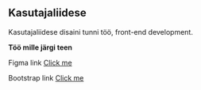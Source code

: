 ## Kasutajaliidese
Kasutajaliidese disaini tunni töö, front-end development.

**Töö mille järgi teen**

Figma link [Click me](https://www.figma.com/proto/3jT4sYhBghj2b7k52kH0iZ/Domeeni-veebileht?node-id=13-55&node-type=canvas&t=2FbGl5yruWseGkOF-0&scaling=min-zoom&content-scaling=fixed&page-id=0%3A1&starting-point-node-id=13%3A55&show-proto-sidebar=1)

Bootstrap link [Click me](https://getbootstrap.com/docs/5.3/getting-started/introduction/)

